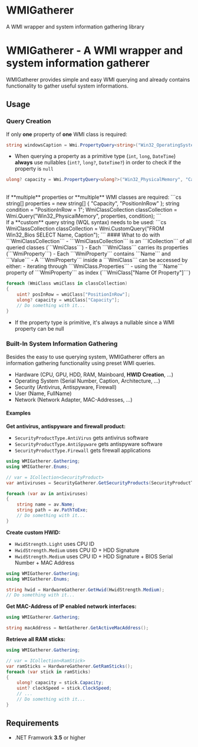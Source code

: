 # WMIGatherer
A WMI wrapper and system information gathering library
# WMIGatherer - A WMI wrapper and system information gatherer
WMIGatherer provides simple and easy WMI querying and already contains functionality to gather useful system informations.
## Usage
### Query Creation
If only **one** property of **one** WMI class is required:
```cs
string windowsCaption = Wmi.PropertyQuery<string>("Win32_OperatingSystem", "Caption");
```
- When querying a property as a primitive type (```int```, ```long```, ```DateTime```) **always** use nullables (```int?```, ```long?```, ```DateTime?```) in order to check if the property is ```null```
```cs
ulong? capacity = Wmi.PropertyQuery<ulong?>("Win32_PhysicalMemory", "Capacity");
```
<br>
If **multiple** properties or **multiple** WMI classes are required:
```cs
string[] properties = new string[] { "Capacity", "PositionInRow" };
string condition = "PositionInRow = 1";
WmiClassCollection classCollection = Wmi.Query("Win32_PhysicalMemory", properties, condition);
```
<br>
If a **custom** query string (WQL syntax) needs to be used:
```cs
WmiClassCollection classCollection = Wmi.CustomQuery("FROM Win32_Bios SELECT Name, Caption");
```
#### What to do with ```WmiClassCollection```
- ```WmiClassCollection``` is an ```ICollection``` of all queried classes (```WmiClass```)
- Each ```WmiClass``` carries its properties (```WmiProperty```)
- Each ```WmiProperty``` contains ```Name``` and ```Value```
- A ```WmiProperty``` inside a ```WmiClass``` can be accessed by either:
	- iterating through ```WmiClass.Properties```
	- using the ```Name``` property of ```WmiProperty``` as index (```WmiClass["Name Of Property"]```)

```cs
foreach (WmiClass wmiClass in classCollection)
{
	uint? posInRow = wmiClass["PositionInRow"];
    ulong? capacity = wmiClass["Capacity"];
    // Do something with it...
}
```
- If the property type is primitive, it's always a nullable since a WMI property can be null
### Built-In System Information Gathering
Besides the easy to use querying system, WMIGatherer offers an information gathering functionality using preset WMI queries.
- Hardware (CPU, GPU, HDD, RAM, Mainboard, **HWID Creation**, ...)
- Operating System (Serial Number, Caption, Architecture, ...)
- Security (Antivirus, Antispyware, Firewall)
- User (Name, FullName)
- Network (Network Adapter, MAC-Addresses, ...)
#### Examples
**Get antivirus, antispyware and firewall product:**
- ```SecurityProductType.AntiVirus``` gets antivirus software
- ```SecurityProductType.AntiSpyware``` gets antispyware software
- ```SecurityProductType.Firewall``` gets firewall applications
```cs
using WMIGatherer.Gathering;
using WMIGatherer.Enums;

// var = ICollection<SecurityProduct>
var antiviruses = SecurityGatherer.GetSecurityProducts(SecurityProductType.AntiVirus);

foreach (var av in antiviruses)
{
	string name = av.Name;
    string path = av.PathToExe;
    // Do something with it...
}
```
**Create custom HWID:**
- ```HwidStrength.Light``` uses CPU ID
- ```HwidStrength.Medium``` uses CPU ID + HDD Signature
- ```HwidStrength.Medium``` uses CPU ID + HDD Signature + BIOS Serial Number + MAC Address
```cs
using WMIGatherer.Gathering;
using WMIGatherer.Enums;

string hwid = HardwareGatherer.GetHwid(HwidStrength.Medium);
// Do something with it...
```
**Get MAC-Address of IP enabled network interfaces:**
```cs
using WMIGatherer.Gathering;

string macAddress = NetGatherer.GetActiveMacAddress();
```
**Retrieve all RAM sticks:**
```cs
using WMIGatherer.Gathering;

// var = ICollection<RamStick>
var ramSticks = HardwareGatherer.GetRamSticks();
foreach (var stick in ramSticks)
{
	ulong? capacity = stick.Capacity;
    uint? clockSpeed = stick.ClockSpeed;
    // ...
    // Do something with it...
}
```
## Requirements
- .NET Framwork **3.5** or higher
